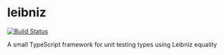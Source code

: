 # leibniz

[![Build Status](https://travis-ci.com/nprindle/leibniz.svg?branch=master)](https://travis-ci.com/nprindle/leibniz)

A small TypeScript framework for unit testing types using Leibniz equality

